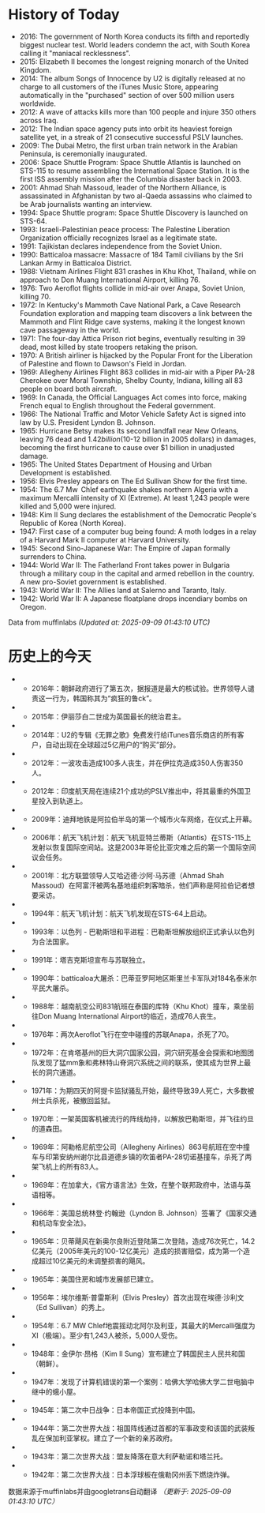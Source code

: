# History of Today 

- 2016: The government of North Korea conducts its fifth and reportedly biggest nuclear test. World leaders condemn the act, with South Korea calling it "maniacal recklessness".
- 2015: Elizabeth II becomes the longest reigning monarch of the United Kingdom.
- 2014: The album Songs of Innocence by U2 is digitally released at no charge to all customers of the iTunes Music Store, appearing automatically in the "purchased" section of over 500 million users worldwide.
- 2012: A wave of attacks kills more than 100 people and injure 350 others across Iraq.
- 2012: The Indian space agency puts into orbit its heaviest foreign satellite yet, in a streak of 21 consecutive successful PSLV launches.
- 2009: The Dubai Metro, the first urban train network in the Arabian Peninsula, is ceremonially inaugurated.
- 2006: Space Shuttle Program: Space Shuttle Atlantis is launched on STS-115 to resume assembling the International Space Station. It is the first ISS assembly mission after the Columbia disaster back in 2003.
- 2001: Ahmad Shah Massoud, leader of the Northern Alliance, is assassinated in Afghanistan by two al-Qaeda assassins who claimed to be Arab journalists wanting an interview.
- 1994: Space Shuttle program: Space Shuttle Discovery is launched on STS-64.
- 1993: Israeli-Palestinian peace process: The Palestine Liberation Organization officially recognizes Israel as a legitimate state.
- 1991: Tajikistan declares independence from the Soviet Union.
- 1990: Batticaloa massacre: Massacre of 184 Tamil civilians by the Sri Lankan Army in Batticaloa District.
- 1988: Vietnam Airlines Flight 831 crashes in Khu Khot, Thailand, while on approach to Don Muang International Airport, killing 76.
- 1976: Two Aeroflot flights collide in mid-air over Anapa, Soviet Union, killing 70.
- 1972: In Kentucky's Mammoth Cave National Park, a Cave Research Foundation exploration and mapping team discovers a link between the Mammoth and Flint Ridge cave systems, making it the longest known cave passageway in the world.
- 1971: The four-day Attica Prison riot begins, eventually resulting in 39 dead, most killed by state troopers retaking the prison.
- 1970: A British airliner is hijacked by the Popular Front for the Liberation of Palestine and flown to Dawson's Field in Jordan.
- 1969: Allegheny Airlines Flight 863 collides in mid-air with a Piper PA-28 Cherokee over Moral Township, Shelby County, Indiana, killing all 83 people on board both aircraft.
- 1969: In Canada, the Official Languages Act comes into force, making French equal to English throughout the Federal government.
- 1966: The National Traffic and Motor Vehicle Safety Act is signed into law by U.S. President Lyndon B. Johnson.
- 1965: Hurricane Betsy makes its second landfall near New Orleans, leaving 76 dead and $1.42 billion ($10-12 billion in 2005 dollars) in damages, becoming the first hurricane to cause over $1 billion in unadjusted damage.
- 1965: The United States Department of Housing and Urban Development is established.
- 1956: Elvis Presley appears on The Ed Sullivan Show for the first time.
- 1954: The 6.7 Mw  Chlef earthquake shakes northern Algeria with a maximum Mercalli intensity of XI (Extreme). At least 1,243 people were killed and 5,000 were injured.
- 1948: Kim Il Sung declares the establishment of the Democratic People's Republic of Korea (North Korea).
- 1947: First case of a computer bug being found: A moth lodges in a relay of a Harvard Mark II computer at Harvard University.
- 1945: Second Sino-Japanese War: The Empire of Japan formally surrenders to China.
- 1944: World War II: The Fatherland Front takes power in Bulgaria through a military coup in the capital and armed rebellion in the country. A new pro-Soviet government is established.
- 1943: World War II: The Allies land at Salerno and Taranto, Italy.
- 1942: World War II: A Japanese floatplane drops incendiary bombs on Oregon.

Data from muffinlabs
*(Updated at: 2025-09-09 01:43:10 UTC)*

# 历史上的今天 

- -  2016年：朝鲜政府进行了第五次，据报道是最大的核试验。世界领导人谴责这一行为，韩国称其为“疯狂的鲁ck”。
- -  2015年：伊丽莎白二世成为英国最长的统治君主。
- -  2014年：U2的专辑《无罪之歌》免费发行给iTunes音乐商店的所有客户，自动出现在全球超过5亿用户的“购买”部分。
- -  2012年：一波攻击造成100多人丧生，并在伊拉克造成350人伤害350人。
- -  2012年：印度航天局在连续21个成功的PSLV推出中，将其最重的外国卫星投入到轨道上。
- -  2009年：迪拜地铁是阿拉伯半岛的第一个城市火车网络，在仪式上开幕。
- -  2006年：航天飞机计划：航天飞机亚特兰蒂斯（Atlantis）在STS-115上发射以恢复国际空间站。这是2003年哥伦比亚灾难之后的第一个国际空间议会任务。
- -  2001年：北方联盟领导人艾哈迈德·沙阿·马苏德（Ahmad Shah Massoud）在阿富汗被两名基地组织刺客暗杀，他们声称是阿拉伯记者想要采访。
- -  1994年：航天飞机计划：航天飞机发现在STS-64上启动。
- -  1993年：以色列 - 巴勒斯坦和平进程：巴勒斯坦解放组织正式承认以色列为合法国家。
- -  1991年：塔吉克斯坦宣布与苏联独立。
- -  1990年：batticaloa大屠杀：巴蒂亚罗阿地区斯里兰卡军队对184名泰米尔平民大屠杀。
- -  1988年：越南航空公司831航班在泰国的库特（Khu Khot）撞车，乘坐前往Don Muang International Airport的临近，造成76人丧生。
- -  1976年：两次Aeroflot飞行在空中碰撞的苏联Anapa，杀死了70。
- -  1972年：在肯塔基州的巨大洞穴国家公园，洞穴研究基金会探索和地图团队发现了猛mm象和弗林特山脊洞穴系统之间的联系，使其成为世界上最长的洞穴通道。
- -  1971年：为期四天的阿提卡监狱骚乱开始，最终导致39人死亡，大多数被州士兵杀死，被撤回监狱。
- -  1970年：一架英国客机被流行的阵线劫持，以解放巴勒斯坦，并飞往约旦的道森田。
- -  1969年：阿勒格尼航空公司（Allegheny Airlines）863号航班在空中撞车与印第安纳州谢尔比县道德乡镇的吹笛者PA-28切诺基撞车，杀死了两架飞机上的所有83人。
- -  1969年：在加拿大，《官方语言法》生效，在整个联邦政府中，法语与英语相等。
- -  1966年：美国总统林登·约翰逊（Lyndon B. Johnson）签署了《国家交通和机动车安全法》。
- -  1965年：贝蒂飓风在新奥尔良附近登陆第二次登陆，造成76次死亡，14.2亿美元（2005年美元的100-12亿美元）造成的损害赔偿，成为第一个造成超过10亿美元的未调整损害的飓风。
- -  1965年：美国住房和城市发展部已建立。
- -  1956年：埃尔维斯·普雷斯利（Elvis Presley）首次出现在埃德·沙利文（Ed Sullivan）的秀上。
- -  1954年：6.7 MW Chlef地震摇动北阿尔及利亚，其最大的Mercalli强度为XI（极端）。至少有1,243人被杀，5,000人受伤。
- -  1948年：金伊尔·昂格（Kim Il Sung）宣布建立了韩国民主人民共和国（朝鲜）。
- -  1947年：发现了计算机错误的第一个案例：哈佛大学哈佛大学二世电脑中继中的蛾小屋。
- -  1945年：第二次中日战争：日本帝国正式投降到中国。
- -  1944年：第二次世界大战：祖国阵线通过首都的军事政变和该国的武装叛乱在保加利亚掌权。建立了一个新的亲苏政府。
- -  1943年：第二次世界大战：盟友降落在意大利萨勒诺和塔兰托。
- -  1942年：第二次世界大战：日本浮球板在俄勒冈州丢下燃烧炸弹。

数据来源于muffinlabs并由googletrans自动翻译
*（更新于: 2025-09-09 01:43:10 UTC）*